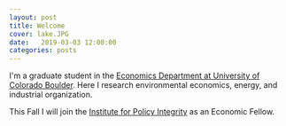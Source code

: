 ```yaml
---
layout: post
title: Welcome
cover: lake.JPG
date:   2019-03-03 12:00:00
categories: posts
---
```


I'm a graduate student in the [Economics Department at University of Colorado Boulder](https://www.colorado.edu/economics/). Here I research environmental economics, energy, and industrial organization.

This Fall I will join the [Institute for Policy Integrity](https://policyintegrity.org/) as an Economic Fellow.
